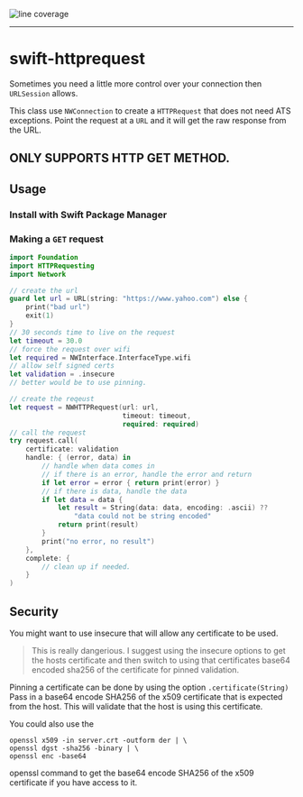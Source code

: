 ![line coverage](https://gist.githubusercontent.com/popmedic/a555f644f50b16b6dd3a04a28af6f293/raw/swift-httprequesting-coverage.svg)

---

# swift-httprequest

Sometimes you need a little more control over your connection then `URLSession` allows.

This class use `NWConnection` to create a `HTTPRequest` that does not need ATS exceptions. 
Point the request at a `URL` and it will get the raw response from the URL.  

## ONLY SUPPORTS HTTP GET METHOD.

## Usage

### Install with Swift Package Manager

### Making a `GET` request

```swift
import Foundation
import HTTPRequesting
import Network

// create the url
guard let url = URL(string: "https://www.yahoo.com") else {
	print("bad url")
	exit(1)
}
// 30 seconds time to live on the request
let timeout = 30.0
// force the request over wifi
let required = NWInterface.InterfaceType.wifi
// allow self signed certs
let validation = .insecure
// better would be to use pinning.

// create the reqeust
let request = NWHTTPRequest(url: url,
                            timeout: timeout,
                            required: required)
// call the request
try request.call(
    certificate: validation
    handle: { (error, data) in
        // handle when data comes in
        // if there is an error, handle the error and return
        if let error = error { return print(error) }
        // if there is data, handle the data
        if let data = data {
            let result = String(data: data, encoding: .ascii) ??
                "data could not be string encoded"
            return print(result)
        }
        print("no error, no result")
    },
    complete: {
        // clean up if needed.
    }
)
```

## Security

You might want to use insecure that will allow any certificate to be used.

> This is really dangerious.  I suggest using the insecure options to get the hosts certificate
and then switch to using that certificates base64 encoded sha256 of the certificate for
pinned validation.

Pinning a certificate can be done by using the option `.certificate(String)`
Pass in a base64 encode SHA256 of the x509 certificate that is expected from the host.
This will validate that the host is using this certificate.

You could also use the 
```
openssl x509 -in server.crt -outform der | \
openssl dgst -sha256 -binary | \
openssl enc -base64
```
openssl command to get the base64 encode SHA256 of the x509 certificate if you have access
to it.
